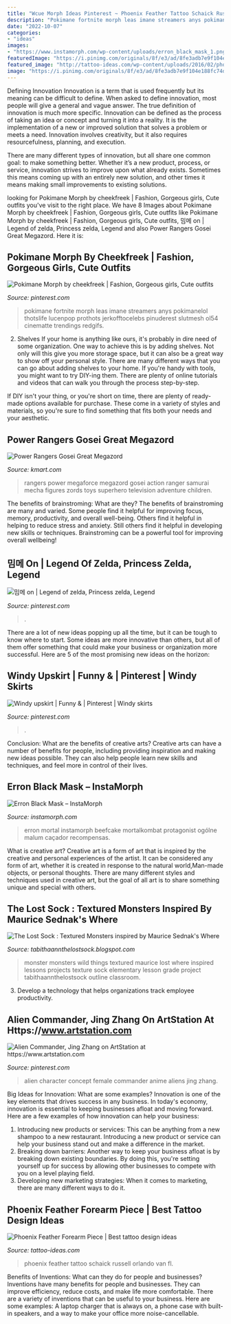 ```yaml
---
title: "Wcue Morph Ideas Pinterest ~ Phoenix Feather Tattoo Schaick Russell Orlando Van Fl"
description: "Pokimane fortnite morph leas imane streamers anys pokimanelol thotslife lucenpop prothots jerkofftocelebs pinuderest slutmesh ol54 cinematte trendings redgifs"
date: "2022-10-07"
categories:
- "ideas"
images:
- "https://www.instamorph.com/wp-content/uploads/erron_black_mask_1.png"
featuredImage: "https://i.pinimg.com/originals/8f/e3/ad/8fe3adb7e9f104e188fc74d90875c3c5.jpg"
featured_image: "http://tattoo-ideas.com/wp-content/uploads/2016/02/phoenix-feather.jpg"
image: "https://i.pinimg.com/originals/8f/e3/ad/8fe3adb7e9f104e188fc74d90875c3c5.jpg"
---
```



Defining Innovation
Innovation is a term that is used frequently but its meaning can be difficult to define. When asked to define innovation, most people will give a general and vague answer. The true definition of innovation is much more specific.
Innovation can be defined as the process of taking an idea or concept and turning it into a reality. It is the implementation of a new or improved solution that solves a problem or meets a need. Innovation involves creativity, but it also requires resourcefulness, planning, and execution.

There are many different types of innovation, but all share one common goal: to make something better. Whether it’s a new product, process, or service, innovation strives to improve upon what already exists. Sometimes this means coming up with an entirely new solution, and other times it means making small improvements to existing solutions.

	

		
looking for Pokimane Morph by cheekfreek | Fashion, Gorgeous girls, Cute outfits you've visit to the right place. We have 8 Images about Pokimane Morph by cheekfreek | Fashion, Gorgeous girls, Cute outfits like Pokimane Morph by cheekfreek | Fashion, Gorgeous girls, Cute outfits, 밈메 on | Legend of zelda, Princess zelda, Legend and also Power Rangers Gosei Great Megazord. Here it is:
		
    
## Pokimane Morph By Cheekfreek | Fashion, Gorgeous Girls, Cute Outfits

<img loading=lazy src="https://i.pinimg.com/736x/96/ca/96/96ca96bb746a7666c7a9d8793fcb14bf.jpg" onerror="this.onerror=null;this.src='https://tse1.mm.bing.net/th?id=OIP.mxfzHNNl4XGp0dU-_0WQowHaGL&amp;pid=15.1';" alt="Pokimane Morph by cheekfreek | Fashion, Gorgeous girls, Cute outfits">

_Source: pinterest.com_

>pokimane fortnite morph leas imane streamers anys pokimanelol thotslife lucenpop prothots jerkofftocelebs pinuderest slutmesh ol54 cinematte trendings redgifs. 

	

2. Shelves
If your home is anything like ours, it's probably in dire need of some organization. One way to achieve this is by adding shelves. Not only will this give you more storage space, but it can also be a great way to show off your personal style.
There are many different ways that you can go about adding shelves to your home. If you're handy with tools, you might want to try DIY-ing them. There are plenty of online tutorials and videos that can walk you through the process step-by-step.

If DIY isn't your thing, or you're short on time, there are plenty of ready-made options available for purchase. These come in a variety of styles and materials, so you're sure to find something that fits both your needs and your aesthetic.

    
## Power Rangers Gosei Great Megazord

<img loading=lazy src="https://c.shld.net/rpx/i/s/i/spin/image/spin_prod_787999212??hei=64&amp;wid=64&amp;qlt=50" onerror="this.onerror=null;this.src='https://tse4.mm.bing.net/th?id=OIP.9a2UBJ2C_GrkqRZufvLszgHaG_&amp;pid=15.1';" alt="Power Rangers Gosei Great Megazord">

_Source: kmart.com_

>rangers power megaforce megazord gosei action ranger samurai mecha figures zords toys superhero television adventure children. 

	

The benefits of brainstroming: What are they?
The benefits of brainstroming are many and varied. Some people find it helpful for improving focus, memory, productivity, and overall well-being. Others find it helpful in helping to reduce stress and anxiety. Still others find it helpful in developing new skills or techniques. Brainstroming can be a powerful tool for improving overall wellbeing!

    
## 밈메 On | Legend Of Zelda, Princess Zelda, Legend

<img loading=lazy src="https://i.pinimg.com/736x/93/43/06/934306de347cd61d87740f83d49b60ba.jpg" onerror="this.onerror=null;this.src='https://tse3.mm.bing.net/th?id=OIP.buIQlJzzqXkaGcc4C1li0gHaKd&amp;pid=15.1';" alt="밈메 on | Legend of zelda, Princess zelda, Legend">

_Source: pinterest.com_

>. 

	

There are a lot of new ideas popping up all the time, but it can be tough to know where to start. Some ideas are more innovative than others, but all of them offer something that could make your business or organization more successful. Here are 5 of the most promising new ideas on the horizon: 

    
## Windy Upskirt | Funny &amp; | Pinterest | Windy Skirts

<img loading=lazy src="https://s-media-cache-ak0.pinimg.com/600x315/7b/65/0a/7b650a87d6032833a3314e39fd0d736d.jpg" onerror="this.onerror=null;this.src='https://tse3.mm.bing.net/th?id=OIP.4D-vNHQJZoYxdk2h8AR_0gHaD4&amp;pid=15.1';" alt="Windy upskirt | Funny &amp; | Pinterest | Windy skirts">

_Source: pinterest.com_

>. 

	

Conclusion: What are the benefits of creative arts?
Creative arts can have a number of benefits for people, including providing inspiration and making new ideas possible. They can also help people learn new skills and techniques, and feel more in control of their lives.

    
## Erron Black Mask – InstaMorph

<img loading=lazy src="https://www.instamorph.com/wp-content/uploads/erron_black_mask_1.png" onerror="this.onerror=null;this.src='https://tse4.mm.bing.net/th?id=OIP.EzegwCe5Pgt846JIh__X8wHaIr&amp;pid=15.1';" alt="Erron Black Mask – InstaMorph">

_Source: instamorph.com_

>erron mortal instamorph beefcake mortalkombat protagonist ogólne malum caçador recompensas. 

	

What is creative art?
Creative art is a form of art that is inspired by the creative and personal experiences of the artist. It can be considered any form of art, whether it is created in response to the natural world,Man-made objects, or personal thoughts. There are many different styles and techniques used in creative art, but the goal of all art is to share something unique and special with others.

    
## The Lost Sock : Textured Monsters Inspired By Maurice Sednak&#039;s Where

<img loading=lazy src="https://lh5.googleusercontent.com/-MFBPL9JZOA0/U3z2qykJZmI/AAAAAAAAG5Y/lmALbszE2Ew/s640/blogger-image--883943894.jpg" onerror="this.onerror=null;this.src='https://tse3.mm.bing.net/th?id=OIP.TXDySsOE1Z86gGvR_f1-KAAAAA&amp;pid=15.1';" alt="The Lost Sock : Textured Monsters inspired by Maurice Sednak&#039;s Where">

_Source: tabithaannthelostsock.blogspot.com_

>monster monsters wild things textured maurice lost where inspired lessons projects texture sock elementary lesson grade project tabithaannthelostsock outline classroom. 

	

3. Develop a technology that helps organizations track employee productivity. 

    
## Alien Commander, Jing Zhang On ArtStation At Https://www.artstation.com

<img loading=lazy src="https://i.pinimg.com/originals/8f/e3/ad/8fe3adb7e9f104e188fc74d90875c3c5.jpg" onerror="this.onerror=null;this.src='https://tse2.mm.bing.net/th?id=OIP.WbRLMo0b8_iklqHWmdkeeQHaOQ&amp;pid=15.1';" alt="Alien Commander, Jing Zhang on ArtStation at https://www.artstation.com">

_Source: pinterest.com_

>alien character concept female commander anime aliens jing zhang. 

	

Big Ideas for Innovation: What are some examples?
Innovation is one of the key elements that drives success in any business. In today's economy, innovation is essential to keeping businesses afloat and moving forward. Here are a few examples of how innovation can help your business: 
1. Introducing new products or services: This can be anything from a new shampoo to a new restaurant. Introducing a new product or service can help your business stand out and make a difference in the market. 
2. Breaking down barriers: Another way to keep your business afloat is by breaking down existing boundaries. By doing this, you're setting yourself up for success by allowing other businesses to compete with you on a level playing field. 
3. Developing new marketing strategies: When it comes to marketing, there are many different ways to do it.

    
## Phoenix Feather Forearm Piece | Best Tattoo Design Ideas

<img loading=lazy src="http://tattoo-ideas.com/wp-content/uploads/2016/02/phoenix-feather.jpg" onerror="this.onerror=null;this.src='https://tse1.mm.bing.net/th?id=OIP.AMe84OuPN12rMTCco2MqbQHaHa&amp;pid=15.1';" alt="Phoenix Feather Forearm Piece | Best tattoo design ideas">

_Source: tattoo-ideas.com_

>phoenix feather tattoo schaick russell orlando van fl. 

	

Benefits of Inventions: What can they do for people and businesses?
Inventions have many benefits for people and businesses. They can improve efficiency, reduce costs, and make life more comfortable. There are a variety of inventions that can be useful to your business. Here are some examples: A laptop charger that is always on, a phone case with built-in speakers, and a way to make your office more noise-cancellable.

